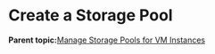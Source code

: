 <!--
SPDX-FileCopyrightText: 2023,2024 Oracle and/or its affiliates.
SPDX-License-Identifier: CC-BY-SA-4.0
-->
# Create a Storage Pool

**Parent topic:**[Manage Storage Pools for VM Instances](../topics/cockpit-kvm_manage_storage.md)

